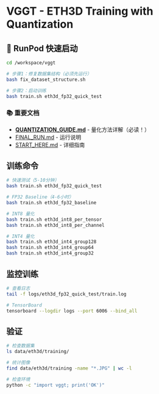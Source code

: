 # VGGT - ETH3D Training with Quantization

## 🚀 RunPod 快速启动

```bash
cd /workspace/vggt

# 步骤1：修复数据集结构（必须先运行）
bash fix_dataset_structure.sh

# 步骤2：启动训练
bash train.sh eth3d_fp32_quick_test
```

### 📚 重要文档

- **[QUANTIZATION_GUIDE.md](QUANTIZATION_GUIDE.md)** - 量化方法详解（必读！）
- [FINAL_RUN.md](FINAL_RUN.md) - 运行说明
- [START_HERE.md](START_HERE.md) - 详细指南

## 训练命令

```bash
# 快速测试（5-10分钟）
bash train.sh eth3d_fp32_quick_test

# FP32 Baseline（4-6小时）
bash train.sh eth3d_fp32_baseline

# INT8 量化
bash train.sh eth3d_int8_per_tensor
bash train.sh eth3d_int8_per_channel

# INT4 量化
bash train.sh eth3d_int4_group128
bash train.sh eth3d_int4_group64
bash train.sh eth3d_int4_group32
```

## 监控训练

```bash
# 查看日志
tail -f logs/eth3d_fp32_quick_test/train.log

# TensorBoard
tensorboard --logdir logs --port 6006 --bind_all
```

## 验证

```bash
# 检查数据集
ls data/eth3d/training/

# 统计图像
find data/eth3d/training -name "*.JPG" | wc -l

# 检查环境
python -c "import vggt; print('OK')"
```
